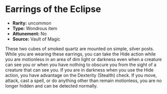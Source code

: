 
# Earrings of the Eclipse

* **Rarity:** uncommon
* **Type:** Wondrous item
* **Attunement:** No
* **Source:** Vault of Magic


These two cubes of smoked quartz are mounted on simple, silver posts. While you are wearing these earrings, you can take the Hide action while you are motionless in an area of dim light or darkness even when a creature can see you or when you have nothing to obscure you from the sight of a creature that can see you. If you are in darkness when you use the Hide action, you have advantage on the Dexterity (Stealth) check. If you move, attack, cast a spell, or do anything other than remain motionless, you are no longer hidden and can be detected normally.
